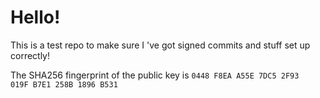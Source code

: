 # Hello!

This is a test repo to make sure I 've got signed commits and stuff set up correctly!

The SHA256 fingerprint of the public key is `0448 F8EA A55E 7DC5 2F93  019F B7E1 258B 1896 B531`
